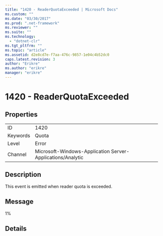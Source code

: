 ```yaml
---
title: "1420 - ReaderQuotaExceeded | Microsoft Docs"
ms.custom: ""
ms.date: "03/30/2017"
ms.prod: ".net-framework"
ms.reviewer: ""
ms.suite: ""
ms.technology: 
  - "dotnet-clr"
ms.tgt_pltfrm: ""
ms.topic: "article"
ms.assetid: d2e8cd7e-f7aa-476c-9857-1e04c4b52dc0
caps.latest.revision: 3
author: "Erikre"
ms.author: "erikre"
manager: "erikre"
---
```

# 1420 - ReaderQuotaExceeded
## Properties  
  
|||  
|-|-|  
|ID|1420|  
|Keywords|Quota|  
|Level|Error|  
|Channel|Microsoft-Windows-Application Server-Applications/Analytic|  
  
## Description  
 This event is emitted when reader quota is exceeded.  
  
## Message  
 1%  
  
## Details